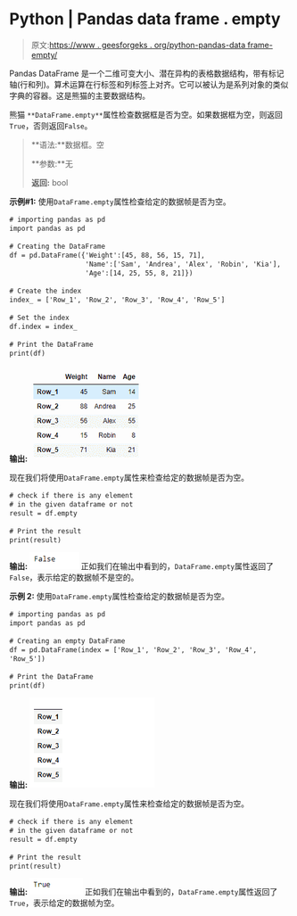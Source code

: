# Python | Pandas data frame . empty

> 原文:[https://www . geesforgeks . org/python-pandas-data frame-empty/](https://www.geeksforgeeks.org/python-pandas-dataframe-empty/)

Pandas DataFrame 是一个二维可变大小、潜在异构的表格数据结构，带有标记轴(行和列)。算术运算在行标签和列标签上对齐。它可以被认为是系列对象的类似字典的容器。这是熊猫的主要数据结构。

熊猫 `**DataFrame.empty**`属性检查数据框是否为空。如果数据框为空，则返回`True`，否则返回`False`。

> **语法:**数据框。空
> 
> **参数:**无
> 
> **返回:** bool

**示例#1:** 使用`DataFrame.empty`属性检查给定的数据帧是否为空。

```
# importing pandas as pd
import pandas as pd

# Creating the DataFrame
df = pd.DataFrame({'Weight':[45, 88, 56, 15, 71],
                   'Name':['Sam', 'Andrea', 'Alex', 'Robin', 'Kia'],
                   'Age':[14, 25, 55, 8, 21]})

# Create the index
index_ = ['Row_1', 'Row_2', 'Row_3', 'Row_4', 'Row_5']

# Set the index
df.index = index_

# Print the DataFrame
print(df)
```

**输出:**
![](img/64424eb76121875ed8cceabce6670c8d.png)

现在我们将使用`DataFrame.empty`属性来检查给定的数据帧是否为空。

```
# check if there is any element
# in the given dataframe or not
result = df.empty

# Print the result
print(result)
```

**输出:**
![](img/d23d17c972154170d95f5f0a9e4fd2c1.png)
正如我们在输出中看到的，`DataFrame.empty`属性返回了`False`，表示给定的数据帧不是空的。

**示例 2:** 使用`DataFrame.empty`属性检查给定的数据帧是否为空。

```
# importing pandas as pd
import pandas as pd

# Creating an empty DataFrame
df = pd.DataFrame(index = ['Row_1', 'Row_2', 'Row_3', 'Row_4', 'Row_5'])

# Print the DataFrame
print(df)
```

**输出:**
![](img/7b38d11291124d902959faf666de3495.png)

现在我们将使用`DataFrame.empty`属性来检查给定的数据帧是否为空。

```
# check if there is any element
# in the given dataframe or not
result = df.empty

# Print the result
print(result)
```

**输出:**
![](img/99e6f8be87bcf299b99eecc674ffdbfc.png)
正如我们在输出中看到的，`DataFrame.empty`属性返回了`True`，表示给定的数据帧为空。